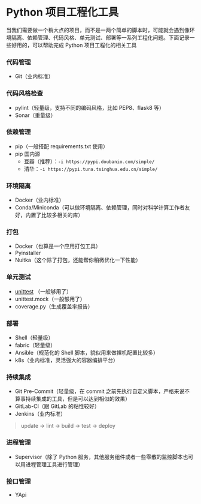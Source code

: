 # Python 项目工程化工具

当我们需要做一个稍大点的项目，而不是一两个简单的脚本时，可能就会遇到像环境隔离、依赖管理、代码风格、单元测试、部署等一系列工程化问题。下面记录一些好用的，可以帮助完成
Python 项目工程化的相关工具

### 代码管理

- Git（业内标准）

### 代码风格检查

- pylint（轻量级，支持不同的编码风格，比如 PEP8、flask8 等）
- Sonar（重量级）

### 依赖管理

- pip（一般搭配 requirements.txt 使用）
- pip 国内源
  - 豆瓣（推荐）：`-i https://pypi.doubanio.com/simple/`
  - 清华：`-i https://pypi.tuna.tsinghua.edu.cn/simple/`

### 环境隔离

- Docker（业内标准）
- Conda/Miniconda（可以做环境隔离、依赖管理，同时对科学计算工作者友好，内置了比较多相关的库）

### 打包

- Docker（也算是一个应用打包工具）
- Pyinstaller
- Nuitka（这个除了打包，还能帮你稍微优化一下性能）

### 单元测试

- [unittest](https://github.com/zongzhenh/Blog/blob/master/Python%E5%AD%A6%E4%B9%A0%E7%AC%94%E8%AE%B0/%E5%8D%95%E5%85%83%E6%B5%8B%E8%AF%95.md) （一般够用了）
- unittest.mock（一般够用了）
- coverage.py（生成覆盖率报告）

### 部署

- Shell（轻量级）
- fabric（轻量级）
- Ansible（规范化的 Shell 脚本，貌似用来做裸机配置比较多）
- k8s（业内标准，灵活强大的容器编排平台）

### 持续集成

- Git Pre-Commit（轻量级，在 commit 之前先执行自定义脚本，严格来说不算事持续集成的工具，但是可以达到相似的效果）
- GitLab-CI（跟 GitLab 的粘性较好）
- Jenkins（业内标准）

> update -> lint -> build -> test -> deploy

### 进程管理

- Supervisor（除了 Python 服务，其他服务组件或者一些零散的监控脚本也可以用进程管理工具进行管理）

### 接口管理

- YApi
